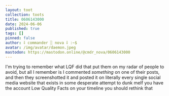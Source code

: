 ```yaml
---
layout: toot
collection: toots
title: 0606143000
date: 2024-06-06
published: true
tags: []
pinned: false
author: ⸸ commander ░ nova ⸸ :~$
avatar: /img/avatar/daemon.jpeg
mastodon: https://mastodon.online/@cmdr_nova/0606143000
---
```


I'm trying to remember what LQF did that put them on my radar of people to avoid, but all I remember is I commented _something_ on one of their posts, and then they screenshotted it and posted it on literally every single social media website that exists in some desperate attempt to dunk meIf you have the account Low Quality Facts on your timeline you should rethink that
